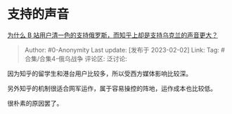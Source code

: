 # 支持的声音
[为什么 B 站用户清一色的支持俄罗斯，而知乎上却是支持乌克兰的声音更大？](https://www.zhihu.com/question/521071178/answer/2872725575)

> Author: #0-Anonymity
> Last update: [发布于 2023-02-02]
> Link:
> Tag: #合集/合集4-俄乌战争
> 评论区:
> 泛讨论:

因为知乎的留学生和港台用户比较多，所以受西方媒体影响比较深。

另外知乎的机制很适合网军运作，属于容易操控的阵地，运作成本也比较低。

很朴素的原因罢了。
